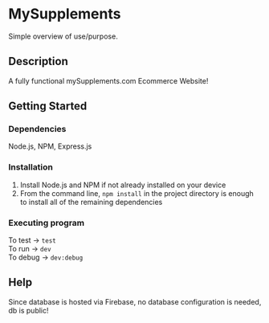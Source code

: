 # MySupplements

Simple overview of use/purpose.

## Description

A fully functional mySupplements.com Ecommerce Website!

## Getting Started

### Dependencies

Node.js, NPM, Express.js

### Installation

1) Install Node.js and NPM if not already installed on your device
2) From the command line, `npm install` in the project directory is enough to install all of the remaining dependencies

### Executing program
To test -> `test`
<br /> 
To run -> `dev`
<br /> 
To debug -> `dev:debug`


## Help

Since database is hosted via Firebase, no database configuration is needed, db is public!
